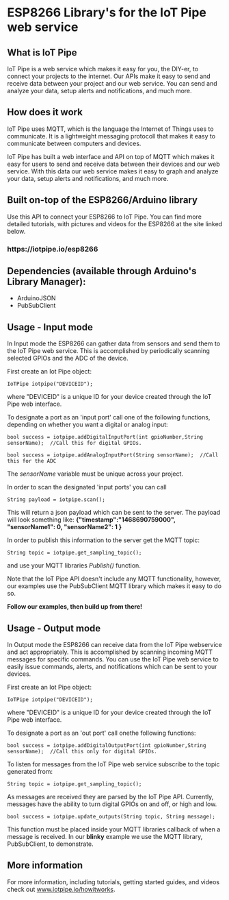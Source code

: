 <h1>ESP8266 Library's for the IoT Pipe web service</h1>

<h2>What is IoT Pipe</h2>
IoT Pipe is a web service which makes it easy for you, the DIY-er, to connect your projects to the internet.  Our APIs make it easy to send and receive data between your project and our web service.  You can send and analyze your data, setup alerts and notifications, and much more.

<h2>How does it work</h2>
IoT Pipe uses MQTT, which is the language the Internet of Things uses to communicate. It is a lightweight messaging protocoll that makes it easy to communicate between computers and devices.

IoT Pipe has built a web interface and API on top of MQTT which makes it easy for users to send and receive data between their devices and our web service.  With this data our web service makes it easy to graph and analyze your data, setup alerts and notifications, and much more.


<h2>Built on-top of the ESP8266/Arduino library</h2>
Use this API to connect your ESP8266 to IoT Pipe.  You can find more detailed tutorials, with pictures and videos for the ESP8266 at the site linked below.

<h3>https://iotpipe.io/esp8266</h3>


<h2>Dependencies (available through Arduino's Library Manager):</h2>
<ul>
<li>ArduinoJSON</li>
<li>PubSubClient</li>
</ul>


<h2>Usage - Input mode</h2>
In Input mode the ESP8266 can gather data from sensors and send them to the IoT Pipe web service. This is accomplished by periodically scanning selected GPIOs and the ADC of the device.

First create an Iot Pipe object:

```IoTPipe iotpipe("DEVICEID"); ```

where "DEVICEID" is a unique ID for your device created through the IoT Pipe web interface.

To designate a port as an 'input port' call one of the following functions, depending on whether you want a digital or analog input:

```
bool success = iotpipe.addDigitalInputPort(int gpioNumber,String sensorName);  //Call this for digital GPIOs.  

bool success = iotpipe.addAnalogInputPort(String sensorName);  //Call this for the ADC
```

The <i>sensorName</i> variable must be unique across your project.

In order to scan the designated 'input ports' you can call

```
String payload = iotpipe.scan();
```

This will return a json payload which can be sent to the server.  The payload will look something like:
<b>{"timestamp":"1468690759000", "sensorName1": 0, "sensorName2": 1 }</b>

In order to publish this information to the server get the MQTT topic:

```
String topic = iotpipe.get_sampling_topic();
```

and use your MQTT libraries <i>Publish()</i> function.

Note that the IoT Pipe API doesn't include any MQTT functionality, however, our examples use the PubSubClient MQTT library which makes it easy to do so.  

<b>Follow our examples, then build up from there!</b>

<h2>Usage - Output mode</h2>
In Output mode the ESP8266 can receive data from the IoT Pipe webservice and act appropriately.  This is accomplished by scanning incoming MQTT messages for specific commands.  You can use the IoT Pipe web service to easily issue commands, alerts, and notifications which can be sent to your devices.

First create an Iot Pipe object:

```IoTPipe iotpipe("DEVICEID"); ```

where "DEVICEID" is a unique ID for your device created through the IoT Pipe web interface.

To designate a port as an 'out port' call onethe following functions:

```
bool success = iotpipe.addDigitalOutputPort(int gpioNumber,String sensorName);  //Call this only for digital GPIOs.  
```

To listen for messages from the IoT Pipe web service subscribe to the topic generated from:

```
String topic = iotpipe.get_sampling_topic();
```

As messages are received they are parsed by the IoT Pipe API.  Currently, messages have the ability to turn digital GPIOs on and off, or high and low.  

```
bool success = iotpipe.update_outputs(String topic, String message);
```

This function must be placed inside your MQTT libraries callback of when a message is received.  In our <b>blinky</b> example we use the MQTT library, PubSubClient, to demonstrate.

<h2>More information</h2>
For more information, including tutorials, getting started guides, and videos check out <a href="www.iotpipe.io/howitworks">www.iotpipe.io/howitworks</a>.
